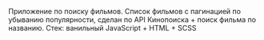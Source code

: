 Приложение по поиску фильмов.
Список фильмов с пагинацией по убыванию популярности, сделан по API Кинопоиска + поиск фильма по названию.
Стек: ванильный JavaScript + HTML + SCSS
